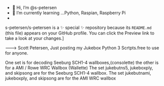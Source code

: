 - 👋 Hi, I’m @s-petersen
- 🌱 I’m currently learning ...Python, Raspian, Raspberry Pi 
- 
s-petersen/s-petersen is a ✨ special ✨ repository because its `README.md` (this file) appears on your GitHub profile.
You can click the Preview link to take a look at your changes.]

--->
Scott Petersen,
Just posting my Jukebox Python 3 Scrtpts.free to use for anyone.

One set is for decoding Seeburg SCH1-4 wallboxes,(consolette) the other is for a AMI / Rowe WRC Wallbox (Wallette)
The set jukebutns5, jukeboxply, and skipsong are for the Seeburg SCH1-4 wallbox.
The set jukebutnami, jukeboxply, and skipsong are for the AMI WRC wallbox
